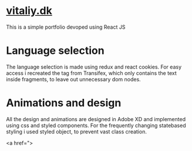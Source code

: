 # [vitaliy.dk](https://vitaliy.dk/)
This is a simple portfolio devoped using React JS

# Language selection
The language selection is made using redux and react cookies. For easy access i recreated the <T> tag from Transifex, which only contains the text inside fragments, to leave out unnecessary dom nodes.
  
# Animations and design
  All the design and animations are designed in Adobe XD and implemented using css and styled components. For the frequently changing statebased styling i used styled object, to prevent vast class creation.

  <a href=">
